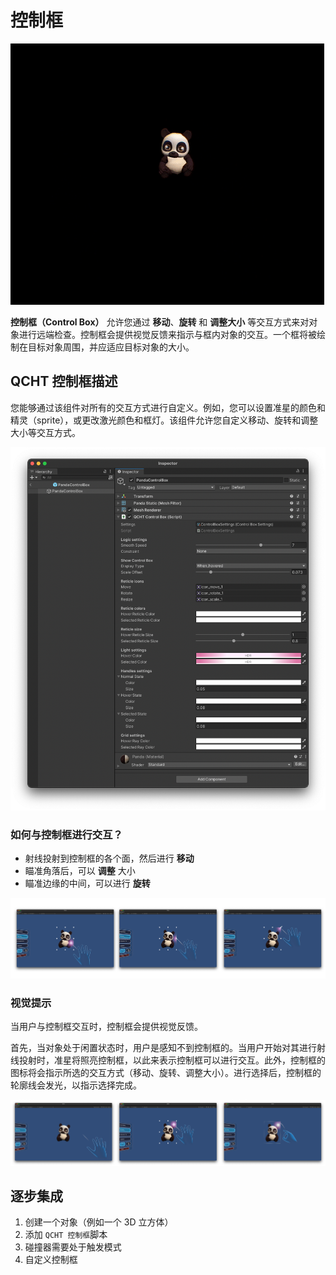 # 控制框

![1](./pic-DistalGizmo/1.gif)

**控制框（Control Box）** 允许您通过 **移动**、**旋转** 和 **调整大小** 等交互方式来对对象进行远端检查。控制框会提供视觉反馈来指示与框内对象的交互。一个框将被绘制在目标对象周围，并应适应目标对象的大小。

## QCHT 控制框描述

您能够通过该组件对所有的交互方式进行自定义。例如，您可以设置准星的颜色和精灵（sprite），或更改激光颜色和框灯。该组件允许您自定义移动、旋转和调整大小等交互方式。

![2](./pic-DistalGizmo/2.png)

### 如何与控制框进行交互？

- 射线投射到控制框的各个面，然后进行 **移动**
- 瞄准角落后，可以 **调整** 大小
- 瞄准边缘的中间，可以进行 **旋转**

![3](./pic-DistalGizmo/3.png)

### 视觉提示

当用户与控制框交互时，控制框会提供视觉反馈。

首先，当对象处于闲置状态时，用户是感知不到控制框的。当用户开始对其进行射线投射时，准星将照亮控制框，以此来表示控制框可以进行交互。此外，控制框的图标将会指示所选的交互方式（移动、旋转、调整大小）。进行选择后，控制框的轮廓线会发光，以指示选择完成。

![4](./pic-DistalGizmo/4.png)

## 逐步集成

1. 创建一个对象（例如一个 3D 立方体）
2. 添加 `QCHT 控制框`脚本
3. 碰撞器需要处于触发模式
4. 自定义控制框
